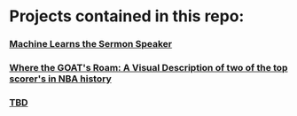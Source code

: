 # Projects contained in this repo:

### [Machine Learns the Sermon Speaker](Project-1/)

### [Where the GOAT's Roam: A Visual Description of two of the top scorer's in NBA history](Project-2/)

### [TBD]()

